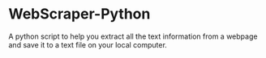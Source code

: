 # WebScraper-Python
A python script to help you extract all the text information from a webpage and save it to a text file on your local computer.
